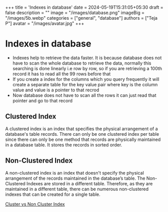 +++
title = 'Indexes in database'
date = 2024-05-19T15:31:05+05:30
draft = false
description = ""
image = "/images/database.png"
imageBig = "/images/5b.webp"
categories = ["general", "database"]
authors = ["Teja P"]
avatar = "/images/avatar.jpg"
+++

# Indexes in database

* Indexes help to retrieve the data faster. It is because database does not have to scan the whole database to retrieve the data, normally this searching is done linearly i.e row by row, so if you are retrieving a 100th record it has to read all the 99 rows before that
* If you create a index for the columns which you query frequently it will create a separate table for the key value pair where key is the column value and value is a pointer to that recrod
* Now database does not have to scan all the rows it can just read that pointer and go to that record

## Clustered Index
A clustered index is an index that specifies the physical arrangement of a database's table records. There can only be one clustered index per table since there can only be one method that records are physically maintained in a database table. It stores the records in sorted order.

## Non-Clustered Index
A non-clustered index is an index that doesn't specify the physical arrangement of the records maintained in the database’s table. The Non-Clustered Indexes are stored in a different table. Therefore, as they are maintained in a different table, there can be numerous non-clustered indexes that can be created for a single table.

[Cluster vs Non Cluster Index](https://www.scaler.com/topics/clustered-and-non-clustered-index/)
